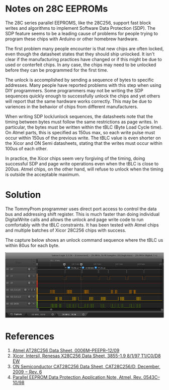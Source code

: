 # Notes on 28C EEPROMs
The 28C series parallel EEPROMS, like the 28C256, support fast block writes and algorithms to implement Software Data Protection (SDP).  The SDP feature seems to be a leading cause of problems for people trying to program these chips with Arduino or other homebrew hardware.  

The first problem many people encounter is that new chips are often locked, even though the datasheet states that they should ship unlocked.  It isn't clear if the manufacturing practices have changed or if this might be due to used or conterfeit chips.  In any case, the chips may need to be unlocked before they can be programmed for the first time.

The unlock is accomplished by sending a sequence of bytes to specific addresses.  Many people have reported problems with this step when using DIY programmers. Some programmers may not be writing the SDP sequences quickly enough to successfully unlock the chips and yet others will report that the same hardware works correctly.  This may be due to variences in the behavior of chips from different manufacturers.

When writing SDP lock/unlock sequences, the datasheets note that the timing between bytes must follow the same restrictions as page writes.  In particular, the bytes must be written within the tBLC (Byte Load Cycle time).  On Atmel parts, this is specified as 150us max, so each write pulse must occur within 150us of the previous write.  The tBLC value is even shorter on the Xicor and ON Semi datasheets, stating that the writes must occur within 100us of each other.

In practice, the Xicor chips seem very forgiving of the timing, doing successful SDP and page write operations even when the tBLC is close to 200us.  Atmel chips, on the other hand, will refuse to unlock when the timing is outside the acceptable maximum.

# Solution

The TommyProm programmer uses direct port access to control the data bus and addressing shift register.  This is much faster than doing individual DigitalWrite calls and allows the unlock and page write code to run comfortably with the tBLC constraints.  It has been tested with Atmel chips and multiple batches of Xicor 28C256 chips with success.

The capture below shows an unlock command sequence where the tBLC us within 80us for each byte.

![Unlock Timing](docs/Unlock-Timing.png)

# References

1. [Atmel AT28C256 Data Sheet, 0006M–PEEPR–12/09](http://ww1.microchip.com/downloads/en/DeviceDoc/doc0006.pdf)
1. [Xicor, Intersil, Renesas X28C256 Data Sheet, 3855-1.9 8/1/97 T1/C0/D8 EW](https://www.renesas.com/us/en/www/doc/datasheet/x28hc256.pdf)
1. [ON Semiconductor CAT28C256 Data Sheet, CAT28C256/D, December, 2009 − Rev. 6](https://www.onsemi.com/pub/Collateral/CAT28C256-D.PDF)
1. [Parallel EEPROM Data Protection Application Note, Atmel, Rev. 0543C–10/98](http://ww1.microchip.com/downloads/en/AppNotes/DOC0543.PDF)